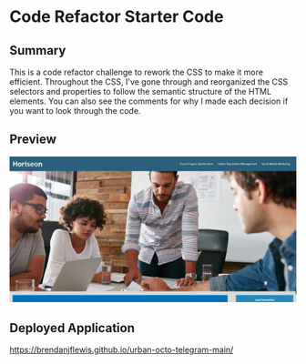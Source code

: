 # Code Refactor Starter Code

## Summary
This is a code refactor challenge to rework the CSS to make it more efficient. Throughout the CSS, I've gone through and reorganized the CSS selectors and properties to follow the semantic structure of the HTML elements. You can also see the comments for why I made each decision if you want to look through the code.

## Preview

![Screenshot](assets/images/Horiseon-site.jpg)

## Deployed Application

https://brendanjflewis.github.io/urban-octo-telegram-main/
